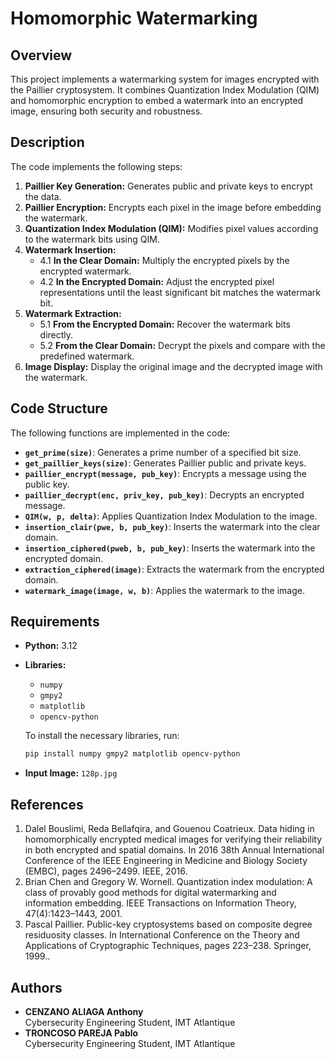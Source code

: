 # **Homomorphic Watermarking**

## **Overview**
This project implements a watermarking system for images encrypted with the Paillier cryptosystem. It combines Quantization Index Modulation (QIM) and homomorphic encryption to embed a watermark into an encrypted image, ensuring both security and robustness.

## **Description**
The code implements the following steps:

1. **Paillier Key Generation:** Generates public and private keys to encrypt the data.
2. **Paillier Encryption:** Encrypts each pixel in the image before embedding the watermark.
3. **Quantization Index Modulation (QIM):** Modifies pixel values according to the watermark bits using QIM.
4. **Watermark Insertion:**
   - 4.1 **In the Clear Domain:** Multiply the encrypted pixels by the encrypted watermark.
   - 4.2 **In the Encrypted Domain:** Adjust the encrypted pixel representations until the least significant bit matches the watermark bit.
5. **Watermark Extraction:**
   - 5.1 **From the Encrypted Domain:** Recover the watermark bits directly.
   - 5.2 **From the Clear Domain:** Decrypt the pixels and compare with the predefined watermark.
6. **Image Display:** Display the original image and the decrypted image with the watermark.

## **Code Structure**
The following functions are implemented in the code:

- **`get_prime(size)`**: Generates a prime number of a specified bit size.
- **`get_paillier_keys(size)`**: Generates Paillier public and private keys.
- **`paillier_encrypt(message, pub_key)`**: Encrypts a message using the public key.
- **`paillier_decrypt(enc, priv_key, pub_key)`**: Decrypts an encrypted message.
- **`QIM(w, p, delta)`**: Applies Quantization Index Modulation to the image.
- **`insertion_clair(pwe, b, pub_key)`**: Inserts the watermark into the clear domain.
- **`insertion_ciphered(pweb, b, pub_key)`**: Inserts the watermark into the encrypted domain.
- **`extraction_ciphered(image)`**: Extracts the watermark from the encrypted domain.
- **`watermark_image(image, w, b)`**: Applies the watermark to the image.

## **Requirements**
- **Python:** 3.12
- **Libraries:**  
  - `numpy`
  - `gmpy2`
  - `matplotlib`
  - `opencv-python`
  
  To install the necessary libraries, run:
  ```bash
  pip install numpy gmpy2 matplotlib opencv-python  
- **Input Image:** `128p.jpg`

## **References**
1. Dalel Bouslimi, Reda Bellafqira, and Gouenou Coatrieux. Data hiding in homomorphically encrypted medical images for verifying their reliability in both encrypted and spatial domains. In 2016 38th Annual International Conference of the IEEE Engineering in Medicine and Biology Society (EMBC), pages 2496–2499. IEEE, 2016.
2. Brian Chen and Gregory W. Wornell. Quantization index modulation: A class of provably good methods for digital watermarking and information embedding. IEEE Transactions on Information Theory, 47(4):1423–1443, 2001.
3. Pascal Paillier. Public-key cryptosystems based on composite degree residuosity classes. In International Conference on the Theory and Applications of Cryptographic Techniques, pages 223–238. Springer, 1999..

## **Authors**
- **CENZANO ALIAGA Anthony**  
  Cybersecurity Engineering Student, IMT Atlantique
- **TRONCOSO PAREJA Pablo**  
  Cybersecurity Engineering Student, IMT Atlantique
